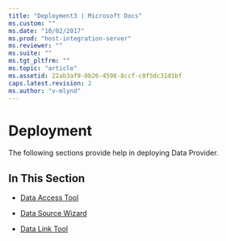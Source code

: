 ```yaml
---
title: "Deployment3 | Microsoft Docs"
ms.custom: ""
ms.date: "10/02/2017"
ms.prod: "host-integration-server"
ms.reviewer: ""
ms.suite: ""
ms.tgt_pltfrm: ""
ms.topic: "article"
ms.assetid: 22ab3af9-0b26-4598-8ccf-c0f5dc31d1bf
caps.latest.revision: 2
ms.author: "v-mlynd"
---
```

# Deployment
The following sections provide help in deploying Data Provider.  
  
## In This Section  
  
-   [Data Access Tool](../DB2OLEDBV5/data-access-tool.md)  
  
-   [Data Source Wizard](../DB2OLEDBV5/data-source-wizard.md)  
  
-   [Data Link Tool](../DB2OLEDBV5/data-link-tool.md)